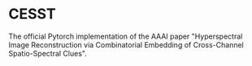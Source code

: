 # CESST
The official Pytorch implementation of the AAAI paper "Hyperspectral Image Reconstruction via Combinatorial Embedding of Cross-Channel Spatio-Spectral Clues".
